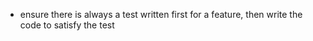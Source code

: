 - ensure there is always a test written first for a feature, then write the code to satisfy the test